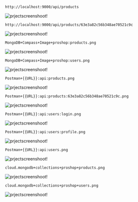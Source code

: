 `http://localhost:9000/api/products`

![prjectscreenshoot!](data/project_screenshoot/version-14_image1_json_of_all_products.png)

`http://localhost:9000/api/products/63e3a82c56b348ae70521c9c`

![prjectscreenshoot!](data/project_screenshoot/version-14_image2_json_of_single_product.png)

`MongoDB+Compass+Image+proshop:products.png`

![prjectscreenshoot!](data/project_screenshoot/others/MongoDB%2BCompass%2BImage%2Bproshop%3Aproducts.png)

`MongoDB+Compass+Image+proshop:users.png`

![prjectscreenshoot!](data/project_screenshoot/others/MongoDB%2BCompass%2BImage%2Bproshop%3Ausers.png)

`Postman+{{URL}}:api:products.png`

![prjectscreenshoot!](data/project_screenshoot/others/Postman%2B%7B%7BURL%7D%7D%3Aapi%3Aproducts.png)

`Postman+{{URL}}:api:products:63e3a82c56b348ae70521c9c.png`

![prjectscreenshoot!](data/project_screenshoot/others/Postman%2B%7B%7BURL%7D%7D%3Aapi%3Aproducts%3A63e3a82c56b348ae70521c9c.png)

`Postman+{{URL}}:api:users:login.png`

![prjectscreenshoot!](data/project_screenshoot/others/Postman%2B%7B%7BURL%7D%7D%3Aapi%3Ausers%3Alogin.png)

`Postman+{{URL}}:api:users:profile.png`

![prjectscreenshoot!](data/project_screenshoot/others/Postman%2B%7B%7BURL%7D%7D%3Aapi%3Ausers%3Aprofile.png)

`Postman+{{URL}}:api:users.png`

![prjectscreenshoot!](data/project_screenshoot/others/Postman%2B%7B%7BURL%7D%7D%3Aapi%3Ausers.png)

`cloud.mongodb+collections+proshop+products.png`

![prjectscreenshoot!](data/project_screenshoot/others/cloud.mongodb%2Bcollections%2Bproshop%2Bproducts.png)

`cloud.mongodb+collections+proshop+users.png`

![prjectscreenshoot!](data/project_screenshoot/others/cloud.mongodb%2Bcollections%2Bproshop%2Busers.png)
